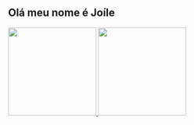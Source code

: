 ## Olá meu nome é Joíle

<div>
  <a href="https://github.com/JoileNextage">
  <img height="180em" src="https://github-readme-stats.vercel.app/api?username=JoileNextage&show_icons=true&theme=github_dark&include_all_commits=true&count_private=true"/>
  <img height="180em" src="https://github-readme-stats.vercel.app/api/top-langs/?username=JoileNextage&layout=compact&langs_count=7&theme=github_dark"/>
</div>